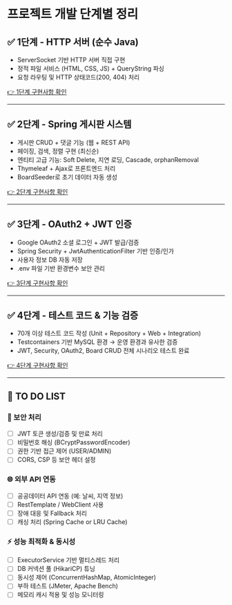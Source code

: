 # 프로젝트 개발 단계별 정리

## ✅ 1단계 - HTTP 서버 (순수 Java)
- ServerSocket 기반 HTTP 서버 직접 구현  
- 정적 파일 서비스 (HTML, CSS, JS) + QueryString 파싱  
- 요청 라우팅 및 HTTP 상태코드(200, 404) 처리  

[👉 1단계 구현사항 확인](https://github.com/heeyoungha/SpringLM/tree/step1)

---

## ✅ 2단계 - Spring 게시판 시스템
- 게시판 CRUD + 댓글 기능 (웹 + REST API)  
- 페이징, 검색, 정렬 구현 (최신순)  
- 엔티티 고급 기능: Soft Delete, 지연 로딩, Cascade, orphanRemoval  
- Thymeleaf + Ajax로 프론트엔드 처리  
- BoardSeeder로 초기 데이터 자동 생성  

[👉 2단계 구현사항 확인](https://github.com/heeyoungha/SpringLM/tree/step2)

---

## ✅ 3단계 - OAuth2 + JWT 인증
- Google OAuth2 소셜 로그인 + JWT 발급/검증  
- Spring Security + JwtAuthenticationFilter 기반 인증/인가  
- 사용자 정보 DB 자동 저장  
- .env 파일 기반 환경변수 보안 관리  

[👉 3단계 구현사항 확인](https://github.com/heeyoungha/SpringLM/tree/step3)

---

## ✅ 4단계 - 테스트 코드 & 기능 검증
- 70개 이상 테스트 코드 작성 (Unit + Repository + Web + Integration)  
- Testcontainers 기반 MySQL 환경 → 운영 환경과 유사한 검증  
- JWT, Security, OAuth2, Board CRUD 전체 시나리오 테스트 완료  

[👉 4단계 구현사항 확인](https://github.com/heeyoungha/SpringLM/tree/step4)

---

## 📝 TO DO LIST 

### 🔐 보안 처리

- [ ] JWT 토큰 생성/검증 및 만료 처리  
- [ ] 비밀번호 해싱 (BCryptPasswordEncoder)  
- [ ] 권한 기반 접근 제어 (USER/ADMIN)  
- [ ] CORS, CSP 등 보안 헤더 설정  

### 🌐 외부 API 연동
- [ ] 공공데이터 API 연동 (예: 날씨, 지역 정보)  
- [ ] RestTemplate / WebClient 사용  
- [ ] 장애 대응 및 Fallback 처리  
- [ ] 캐싱 처리 (Spring Cache or LRU Cache)  

### ⚡ 성능 최적화 & 동시성
- [ ] ExecutorService 기반 멀티스레드 처리  
- [ ] DB 커넥션 풀 (HikariCP) 튜닝  
- [ ] 동시성 제어 (ConcurrentHashMap, AtomicInteger)  
- [ ] 부하 테스트 (JMeter, Apache Bench)  
- [ ] 메모리 캐시 적용 및 성능 모니터링  

